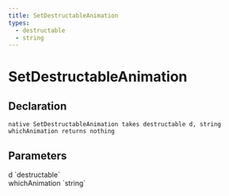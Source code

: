 ```yaml
---
title: SetDestructableAnimation
types:
  - destructable
  - string
---
```


# SetDestructableAnimation

## Declaration

```
native SetDestructableAnimation takes destructable d, string whichAnimation returns nothing
```

## Parameters
<dl>
  <dt>d `destructable`</dt>
  <dd></dd>

  <dt>whichAnimation `string`</dt>
  <dd></dd>
</dl>